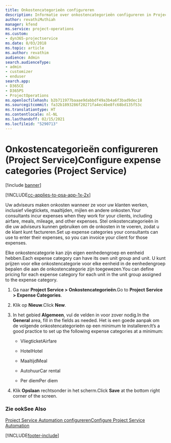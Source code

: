 ```yaml
---
title: Onkostencategorieën configureren
description: Informatie over onkostencategorieën configureren in Project Service
author: revathiMuthiah
manager: kfend
ms.service: project-operations
ms.custom:
- dyn365-projectservice
ms.date: 8/03/2018
ms.topic: article
ms.author: revathim
audience: Admin
search.audienceType:
- admin
- customizer
- enduser
search.app:
- D365CE
- D365PS
- ProjectOperations
ms.openlocfilehash: b2b711977baaae9dabbdf49a3b4a6f3bad9dec18
ms.sourcegitcommit: fa32b1893286f20271fa4ec4be8fc68bd135f53c
ms.translationtype: HT
ms.contentlocale: nl-NL
ms.lasthandoff: 02/15/2021
ms.locfileid: "5290713"
---
```

# <a name="configure-expense-categories-project-service"></a><span data-ttu-id="603cd-103">Onkostencategorieën configureren (Project Service)</span><span class="sxs-lookup"><span data-stu-id="603cd-103">Configure expense categories (Project Service)</span></span>

[!include [banner](../includes/psa-now-project-operations.md)]

[!INCLUDE[cc-applies-to-psa-app-1x-2x](../includes/cc-applies-to-psa-app-1x-2x.md)]

<span data-ttu-id="603cd-104">Uw adviseurs maken onkosten wanneer ze voor uw klanten werken, inclusief vliegtickets, maaltijden, mijlen en andere onkosten.</span><span class="sxs-lookup"><span data-stu-id="603cd-104">Your consultants incur expenses when they work for your clients, including airfare, meals, mileage, and other expenses.</span></span> <span data-ttu-id="603cd-105">Stel onkostencategorieën in die uw adviseurs kunnen gebruiken om de onkosten in te voeren, zodat u de klant kunt factureren.</span><span class="sxs-lookup"><span data-stu-id="603cd-105">Set up expense categories your consultants can use to enter their expenses, so you can invoice your client for those expenses.</span></span>  
  
<span data-ttu-id="603cd-106">Elke onkostencategorie kan zijn eigen eenhedengroep en eenheid hebben.</span><span class="sxs-lookup"><span data-stu-id="603cd-106">Each expense category can have its own unit group and unit.</span></span> <span data-ttu-id="603cd-107">U kunt prijzen voor elke onkostencategorie voor elke eenheid in de eenhedengroep bepalen die aan de onkostencategorie zijn toegewezen.</span><span class="sxs-lookup"><span data-stu-id="603cd-107">You can define pricing for each expense category for each unit in the unit group assigned to the expense category.</span></span>  
  
1.  <span data-ttu-id="603cd-108">Ga naar **Project Service > Onkostencategorieën**.</span><span class="sxs-lookup"><span data-stu-id="603cd-108">Go to **Project Service > Expense Categories**.</span></span>  
  
2.  <span data-ttu-id="603cd-109">Klik op **Nieuw**.</span><span class="sxs-lookup"><span data-stu-id="603cd-109">Click **New**.</span></span>  
  
3.  <span data-ttu-id="603cd-110">In het gebied **Algemeen**, vul de velden in voor zover nodig.</span><span class="sxs-lookup"><span data-stu-id="603cd-110">In the **General** area, fill in the fields as needed.</span></span> <span data-ttu-id="603cd-111">Het is een goede aanpak om de volgende onkostencategorieën op een minimum te installeren:</span><span class="sxs-lookup"><span data-stu-id="603cd-111">It’s a good practice to set up the following expense categories at a minimum:</span></span>  
  
    -   <span data-ttu-id="603cd-112">Vliegticket</span><span class="sxs-lookup"><span data-stu-id="603cd-112">Airfare</span></span>  
  
    -   <span data-ttu-id="603cd-113">Hotel</span><span class="sxs-lookup"><span data-stu-id="603cd-113">Hotel</span></span>  
  
    -   <span data-ttu-id="603cd-114">Maaltijd</span><span class="sxs-lookup"><span data-stu-id="603cd-114">Meal</span></span>  
  
    -   <span data-ttu-id="603cd-115">Autohuur</span><span class="sxs-lookup"><span data-stu-id="603cd-115">Car rental</span></span>  
  
    -   <span data-ttu-id="603cd-116">Per diem</span><span class="sxs-lookup"><span data-stu-id="603cd-116">Per diem</span></span>  
  
4.  <span data-ttu-id="603cd-117">Klik **Opslaan** rechtsonder in het scherm.</span><span class="sxs-lookup"><span data-stu-id="603cd-117">Click **Save** at the bottom right corner of the screen.</span></span>  
  
### <a name="see-also"></a><span data-ttu-id="603cd-118">Zie ook</span><span class="sxs-lookup"><span data-stu-id="603cd-118">See Also</span></span>  
 [<span data-ttu-id="603cd-119">Project Service Automation configureren</span><span class="sxs-lookup"><span data-stu-id="603cd-119">Configure Project Service Automation</span></span>](../psa/configure.md)


[!INCLUDE[footer-include](../includes/footer-banner.md)]
